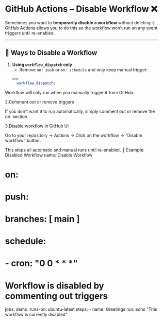 # GitHub Actions – Disable Workflow ❌

Sometimes you want to **temporarily disable a workflow** without deleting it.  
GitHub Actions allows you to do this so the workflow won’t run on any event triggers until re-enabled.

---

## 🔑 Ways to Disable a Workflow

1. **Using `workflow_dispatch` only**  
   - Remove `on: push` or `on: schedule` and only keep manual trigger:
   ```yaml
   on:
     workflow_dispatch:

Workflow will only run when you manually trigger it from GitHub.

2.Comment out or remove triggers

If you don’t want it to run automatically, simply comment out or remove the on: section.

3.Disable workflow in GitHub UI

Go to your repository → Actions → Click on the workflow → “Disable workflow” button.

This stops all automatic and manual runs until re-enabled.
📂 Example: Disabled Workflow
name: Disable Workflow

# on: 
#   push:
#     branches: [ main ]
#   schedule:
#     - cron: "0 0 * * *"

# Workflow is disabled by commenting out triggers
jobs:
  demo:
    runs-on: ubuntu-latest
    steps:
      - name: Greetings
        run: echo "This workflow is currently disabled"

